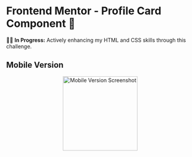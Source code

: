 # Frontend Mentor - Profile Card Component 🚧

👩‍💻 **In Progress:** Actively enhancing my HTML and CSS skills through this challenge.

## Mobile Version
<p align="center">
  <img src="https://github.com/pkasprzak9/profile-card-component-main/assets/81309180/4e637b84-7a71-437b-8db3-481d4319d0c2" width="200" alt="Mobile Version Screenshot">
</p>
